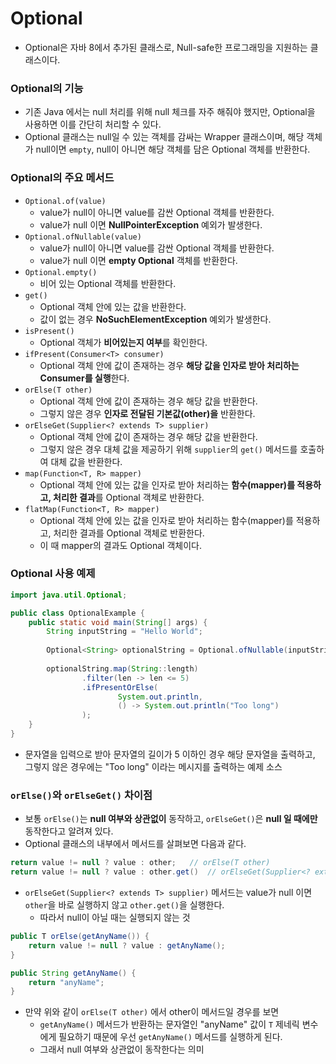 # Optional
* Optional은 자바 8에서 추가된 클래스로, Null-safe한 프로그래밍을 지원하는 클래스이다.
### Optional의 기능
* 기존 Java 에서는 null 처리를 위해 null 체크를 자주 해줘야 했지만, Optional을 사용하면 이를 간단히 처리할 수 있다.
* Optional 클래스는 null일 수 있는 객체를 감싸는 Wrapper 클래스이며, 해당 객체가 null이면 `empty`, null이 아니면 해당 객체를 담은 Optional 객체를 반환한다.
### Optional의 주요 메서드
* `Optional.of(value)`
    * value가 null이 아니면 value를 감싼 Optional 객체를 반환한다.
    * value가 null 이면 **NullPointerException** 예외가 발생한다.
* `Optional.ofNullable(value)`
    * value가 null이 아니면 value를 감싼 Optional 객체를 반환한다.
    * value가 null 이면 **empty Optional** 객체를 반환한다.
* `Optional.empty()`
    * 비어 있는 Optional 객체를 반환한다.
* `get()`
    * Optional 객체 안에 있는 값을 반환한다.
    * 값이 없는 경우 **NoSuchElementException** 예외가 발생한다.
* `isPresent()`
    * Optional 객체가 **비어있는지 여부**를 확인한다.
* `ifPresent(Consumer<T> consumer)`
    * Optional 객체 안에 값이 존재하는 경우 **해당 값을 인자로 받아 처리하는 Consumer를 실행**한다.
* `orElse(T other)`
    * Optional 객체 안에 값이 존재하는 경우 해당 값을 반환한다.
    * 그렇지 않은 경우 **인자로 전달된 기본값(other)을** 반환한다.
* `orElseGet(Supplier<? extends T> supplier)`
    * Optional 객체 안에 값이 존재하는 경우 해당 값을 반환한다.
    * 그렇지 않은 경우 대체 값을 제공하기 위해 `supplier`의 `get()` 메서드를 호출하여 대체 값을 반환한다.
* `map(Function<T, R> mapper)`
    * Optional 객체 안에 있는 값을 인자로 받아 처리하는 **함수(mapper)를 적용하고, 처리한 결과**를 Optional 객체로 반환한다.
* `flatMap(Function<T, R> mapper)`
    * Optional 객체 안에 있는 값을 인자로 받아 처리하는 함수(mapper)를 적용하고, 처리한 결과를 Optional 객체로 반환한다.
    * 이 때 mapper의 결과도 Optional 객체이다.
### Optional 사용 예제
```java
import java.util.Optional;

public class OptionalExample {
    public static void main(String[] args) {
        String inputString = "Hello World";
        
        Optional<String> optionalString = Optional.ofNullable(inputString);
        
        optionalString.map(String::length)
                .filter(len -> len <= 5)
                .ifPresentOrElse(
                        System.out.println,
                        () -> System.out.println("Too long")
                );
    }
}
```
* 문자열을 입력으로 받아 문자열의 길이가 5 이하인 경우 해당 문자열을 출력하고, 그렇지 않은 경우에는 "Too long" 이라는 메시지를 출력하는 예제 소스
### `orElse()`와 `orElseGet()` 차이점
* 보통 `orElse()`는 **null 여부와 상관없이** 동작하고, `orElseGet()`은 **null 일 때에만** 동작한다고 알려져 있다.
* Optional 클래스의 내부에서 메서드를 살펴보면 다음과 같다.
```java
return value != null ? value : other;   // orElse(T other)
return value != null ? value : other.get()  // orElseGet(Supplier<? extends T> supplier)
```
* `orElseGet(Supplier<? extends T> supplier)` 메서드는 value가 null 이면 `other`을 바로 실행하지 않고 `other.get()`을 실행한다.
  * 따라서 null이 아닐 때는 실행되지 않는 것
```java
public T orElse(getAnyName()) {
    return value != null ? value : getAnyName();
}

public String getAnyName() {
    return "anyName";
}
```
* 만약 위와 같이 `orElse(T other)` 에서 other이 메서드일 경우를 보면
  * `getAnyName()` 메서드가 반환하는 문자열인 "anyName" 값이 `T` 제네릭 변수에게 필요하기 때문에 우선 `getAnyName()` 메서드를 실행하게 된다.
  * 그래서 null 여부와 상관없이 동작한다는 의미
